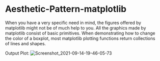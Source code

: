 # Aesthetic-Pattern-matplotlib
When you have a very specific need in mind, the figures offered by matplotlib might not be of much help to you. All the graphics made by matplotlib consist of basic primitives. When demonstrating how to change the color of a boxplot, most matplotlib plotting functions return collections of lines and shapes.

Output Plot: 
![Screenshot_2021-09-14-19-46-05-73](https://user-images.githubusercontent.com/34489444/133287906-35e8e17c-4cd2-42fb-9f46-ce7dc76d63e5.jpg)
